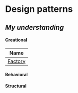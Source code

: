 # Design patterns

## _My understanding_

#### Creational

| Name                                    |
| --------------------------------------- |
| [Factory](behavioral/factory/README.md) |

#### Behavioral

#### Structural
